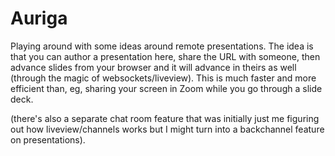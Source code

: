 # Auriga

Playing around with some ideas around remote presentations. The idea
is that you can author a presentation here, share the URL with
someone, then advance slides from your browser and it will advance in
theirs as well (through the magic of websockets/liveview). This is
much faster and more efficient than, eg, sharing your screen in Zoom
while you go through a slide deck.

(there's also a separate chat room feature that was initially just me
figuring out how liveview/channels works but I might turn into a
backchannel feature on presentations).
